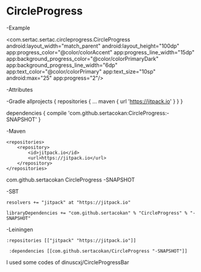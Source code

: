# CircleProgress
 
 
-Example 
 
 <com.sertac.sertac.circleprogress.CircleProgress
        android:layout_width="match_parent"
        android:layout_height="100dp"
        app:progress_color="@color/colorAccent"
        app:progress_line_width="15dp"
        app:background_progress_color="@color/colorPrimaryDark"
        app:background_progress_line_width="6dp"
        app:text_color="@color/colorPrimary"
        app:text_size="10sp"
        android:max="25"
        app:progress="2"/>
        
 -Attributes
 
 <?xml version="1.0" encoding="utf-8"?>
<resources>
    <declare-styleable name="CircleProgress">
        <attr name="progress_color" format="color|reference" />
        <attr name="progress_line_width" format="dimension|reference"/>
        <attr name="background_progress_color" format="color|reference"/>
        <attr name="background_progress_line_width" format="dimension|reference"/>
        <attr name="text_color" format="color|reference"/>
        <attr name="text_size" format="dimension|reference"/>
        <attr name="progress" format="integer|reference"/>
    </declare-styleable>
</resources>

-Gradle
	allprojects {
		repositories {
			...
			maven { url 'https://jitpack.io' }
		}
	}
  
  dependencies {
	        compile 'com.github.sertacokan:CircleProgress:-SNAPSHOT'
	}
  
  -Maven
  
  	<repositories>
		<repository>
		    <id>jitpack.io</id>
		    <url>https://jitpack.io</url>
		</repository>
	</repositories>
  
  <dependency>
	    <groupId>com.github.sertacokan</groupId>
	    <artifactId>CircleProgress</artifactId>
	    <version>-SNAPSHOT</version>
	</dependency>
  
  -SBT
  
    resolvers += "jitpack" at "https://jitpack.io"
    	
	libraryDependencies += "com.github.sertacokan" % "CircleProgress" % "-SNAPSHOT"	

-Leiningen

    :repositories [["jitpack" "https://jitpack.io"]]
        	
	 :dependencies [[com.github.sertacokan/CircleProgress "-SNAPSHOT"]]	

I used some codes of dinuscxj/CircleProgressBar

        
    
    
